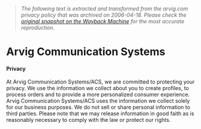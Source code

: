 > *The following text is extracted and transformed from the arvig.com privacy policy that was archived on 2006-04-18. Please check the [original snapshot on the Wayback Machine](https://web.archive.org/web/20060418043944id_/http%3A//www.arvig.com/privacy.html) for the most accurate reproduction.*

# Arvig Communication Systems

#### Privacy

At Arvig Communication Systems/ACS, we are committed to protecting your privacy. We use the information we collect about you to create profiles, to process orders and to provide a more personalized consumer experience. Arvig Communication Systems/ACS uses the information we collect solely for our business purposes. We do not sell or share personal information to third parties. Please note that we may release information in good faith as is reasonably necessary to comply with the law or protect our rights.
